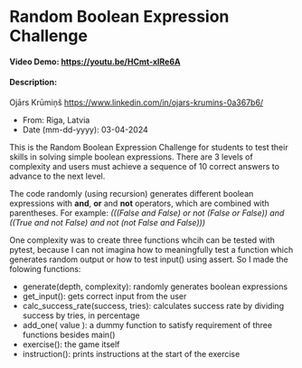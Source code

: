 # Random Boolean Expression Challenge
#### Video Demo:  https://youtu.be/HCmt-xIRe6A
#### Description:
Ojārs Krūmiņš https://www.linkedin.com/in/ojars-krumins-0a367b6/
- From: Riga, Latvia
- Date (mm-dd-yyyy): 03-04-2024

This is the Random Boolean Expression Challenge for students to test their skills in solving simple boolean expressions.
There are 3 levels of complexity and users must achieve a sequence of 10 correct answers to advance to the next level.

The code randomly (using recursion) generates different boolean expressions with **and**, **or** and **not** operators, which are combined with parentheses.
For example: *(((False and False) or not (False or False)) and ((True and not False) and not (not False and False)))*

One complexity was to create three functions whcih can be tested with pytest, because I can not imagina how to meaningfully test a function which generates random output or
how to test input() using assert. So I made the folowing functions:
- generate(depth, complexity): randomly generates boolean expressions
- get_input(): gets correct input from the user
- calc_success_rate(success, tries): calculates success rate by dividing success by tries, in percentage
- add_one( value ): a dummy function to satisfy requirement of three functions besides main()
- exercise(): the game itself
- instruction(): prints instructions at the start of the exercise

